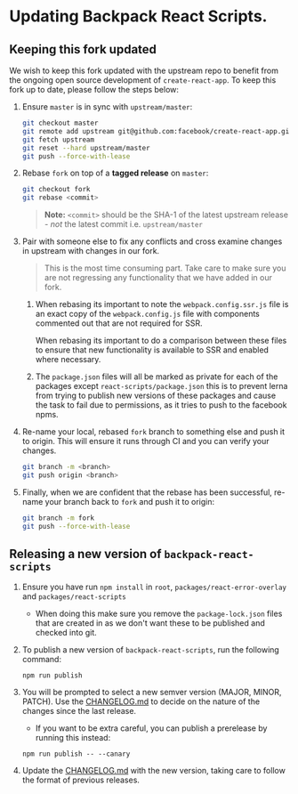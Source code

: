 # Updating Backpack React Scripts.

## Keeping this fork updated

We wish to keep this fork updated with the upstream repo to benefit from the ongoing open source development
of `create-react-app`. To keep this fork up to date, please follow the steps below:

1. Ensure `master` is in sync with `upstream/master`:

   ```sh
   git checkout master
   git remote add upstream git@github.com:facebook/create-react-app.git
   git fetch upstream
   git reset --hard upstream/master
   git push --force-with-lease
   ```

1. Rebase `fork` on top of a **tagged release** on `master`:

   ```sh
   git checkout fork
   git rebase <commit>
   ```

   > **Note:** `<commit>` should be the SHA-1 of the latest upstream release - _not_ the latest commit i.e. `upstream/master`

1. Pair with someone else to fix any conflicts and cross examine changes in upstream with changes in our fork.

   > This is the most time consuming part. Take care to make sure you are not regressing any functionality that we have added in our fork.

   1. When rebasing its important to note the `webpack.config.ssr.js` file is an exact copy of the `webpack.config.js` file with components commented out that are not required for SSR.

      When rebasing its important to do a comparison between these files to ensure that new functionality is available to SSR and enabled where necessary.

   2. The `package.json` files will all be marked as private for each of the packages except `react-scripts/package.json` this is to prevent lerna from trying to publish new versions of these packages and cause the task to fail due to permissions, as it tries to push to the facebook npms.

1. Re-name your local, rebased `fork` branch to something else and push it to origin. This will ensure it runs through CI and you can verify your changes.

   ```sh
   git branch -m <branch>
   git push origin <branch>
   ```

1. Finally, when we are confident that the rebase has been successful, re-name your branch back to `fork` and push it to origin:

   ```sh
   git branch -m fork
   git push --force-with-lease
   ```

## Releasing a new version of `backpack-react-scripts`

1. Ensure you have run `npm install` in `root`, `packages/react-error-overlay` and `packages/react-scripts`

   - When doing this make sure you remove the `package-lock.json` files that are created in as we don't want these to be published and checked into git.

2. To publish a new version of `backpack-react-scripts`, run the following command:

   ```
   npm run publish
   ```

3. You will be prompted to select a new semver version (MAJOR, MINOR, PATCH). Use the [CHANGELOG.md](./CHANGELOG.md) to decide on the nature of the changes since the last release.

   - If you want to be extra careful, you can publish a prerelease by running this instead:

   ```
   npm run publish -- --canary
   ```

4. Update the [CHANGELOG.md](./CHANGELOG.md) with the new version, taking care to follow the format of previous releases.
